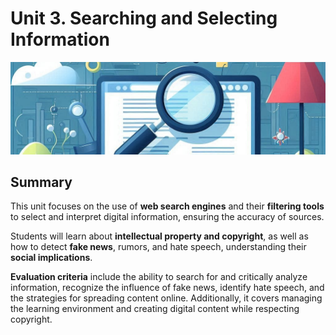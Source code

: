 # Unit 3. Searching and Selecting Information

<img class="header" src="../images/ud3_ict1.jpeg"/>

## Summary

This unit focuses on the use of **web search engines** and their **filtering tools** to select and interpret digital information, ensuring the accuracy of sources.

Students will learn about **intellectual property and copyright**, as well as how to detect **fake news**, rumors, and hate speech, understanding their **social implications**.

**Evaluation criteria** include the ability to search for and critically analyze information, recognize the influence of fake news, identify hate speech, and the strategies for spreading content online. Additionally, it covers managing the learning environment and creating digital content while respecting copyright.
